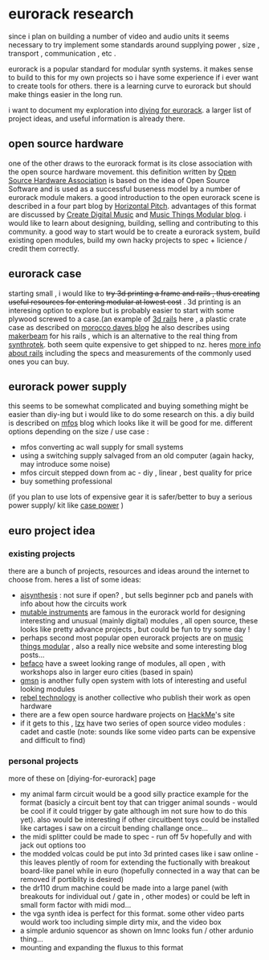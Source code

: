 # eurorack research

since i plan on building a number of video and audio units it seems necessary to try implement some 
standards around supplying power , size , transport , communication , etc .

eurorack is a popular standard for modular synth systems. it makes sense to build to this for my own projects
so i have some experience if i ever want to create tools for others. there is a learning curve to eurorack
but should make things easier in the long run.

i want to document my exploration into [diying for eurorack]. a larger list of project ideas, and useful information is already there.

## open source hardware

one of the other draws to the eurorack format is its close association with the open source hardware movement. this definition written by [Open Source Hardware Association] is based on the idea of Open Source Software and is used as a successful buseness model by a number of eurorack module makers. a good introduction to the open eurorack scene is described in a four part blog by [Horizontal Pitch]. advantages of this format are discussed by [Create Digital Music] and [Music Things Modular blog]. i would like to learn about designing, building, selling and contributing to this community. a good way to start would be to create a eurorack system, build existing open modules, build my own hacky projects to spec + licience / credit them correctly.

## eurorack case

starting small , i would like to ~~try 3d printing a frame and rails , thus creating useful resources for entering modular at lowest cost~~ . 3d printing is an interesing option to explore but is probably easier to start with some plywood screwed to a case.(an example of [3d rails] here , a plastic crate case as described on [morocco daves blog]  he also describes using [makerbeam] for his rails , which is an alternative to the real thing from [synthrotek]. both seem quite expensive to get shipped to nz. heres [more info about rails] including the specs and measurements of the commonly used ones you can buy.

## eurorack power supply

this seems to be somewhat complicated and buying something might be easier than diy-ing but i would
like to do some research on this. a diy build is described on [mfos] blog which looks like it will be good for me. different options depending on the size / use case : 

- mfos converting ac wall supply for small systems
- using a switching supply salvaged from an old computer (again hacky, may introduce some noise)
- mfos circuit stepped down from ac - diy , linear , best quality for price
- buy something professional

(if you plan to use lots of expensive gear it is safer/better to buy a serious power supply/ kit like [case power] )

## euro project idea

### existing projects

there are a bunch of projects, resources and ideas around the internet to choose from. heres a list of some ideas:
- [aisynthesis] : not sure if open? , but sells beginner pcb and panels with info about how the circuits work
- [mutable instruments] are famous in the eurorack world for designing interesting and unusual (mainly digital) modules , all open source, these looks like pretty advance projects , but could be fun to try some day !
- perhaps second most popular open eurorack projects are on [music things modular] , also a really nice website and some interesting blog posts... 
- [befaco] have a sweet looking range of modules, all open , with workshops also in larger euro cities (based in spain)
- [gmsn] is another fully open system with lots of interesting and useful looking modules
- [rebel technology] is another collective who publish their work as open hardware
- there are a few open source hardware projects on [HackMe]'s site
- if it gets to this , [lzx] have two series of open source video modules : cadet and castle (note: sounds like some video parts can be expensive and difficult to find)

### personal projects

more of these on [diying-for-eurorack] page

- my animal farm circuit would be a good silly practice example for the format (basicly a circuit bent toy that can trigger animal sounds - would be cool if it could trigger by gate although im not sure how to do this yet). also would be interesting if other circuitbent toys could be installed like cartages i saw on a circuit bending challange once...
- the midi splitter could be made to spec - run off 5v hopefully and with jack out options too
- the modded volcas could be put into 3d printed cases like i saw online - this leaves plently of room for extending the fuctionally with breakout board-like panel while in euro (hopefully connected in a way that can be removed if portiblity is desired)
- the dr110 drum machine could be made into a large panel (with breakouts for individual out / gate in , other modes) or could be left in small form factor with midi mod...
- the vga synth idea is perfect for this format. some other video parts would work too including simple dirty mix, and the video box
- a simple ardunio squencor as shown on lmnc looks fun / other ardunio thing...
- mounting and expanding the fluxus to this format

[morocco daves blog]: https://moroccodave.com/2017/02/14/more-making-modular-synth-case/
[makerbeam]: https://www.makerbeam.com/makerbeam-1500mm-1p-black-makerbeam.html
[synthrotek]: http://store.synthrotek.com/Eurorack_Vector_Rails
[case power]: http://store.synthrotek.com/Case-Power-PCB-and-Protective-Cover_p_587.html
[mfos]:http://musicfromouterspace.com/index.php?MAINTAB=SYNTHDIY&VPW=1356&VPH=532
[3d rails]: https://www.thingiverse.com/thing:2489238
[more info about rails]: https://synthracks.com/eurorack-rails
[aisynthesis]: https://aisynthesis.com/
[mutable instruments]: https://mutable-instruments.net/
[befaco]: https://www.befaco.org/en/
[gmsn]: https://gmsn.co.uk/
[Open Source Hardware Association]: https://www.oshwa.org/definition/
[Horizontal Pitch]: http://www.horizontalpitch.com/2015/09/1271/
[Create Digital Music]: http://cdm.link/2015/09/means-meeblip-synth-open-source-hardware/
[Music Things Modular blog]: https://medium.com/music-thing-modular-notes/why-open-source-music-hardware-works-for-music-thing-modular-6ac004ac4553
[rebel technology]: https://www.rebeltech.org/
[HackMe]: http://hackmeopen.com/
[music things modular]: http://www.musicthing.co.uk/
[lzx]: https://www.lzxindustries.net/product-category/eurorack/diy/
[diying for eurorack]: ./diy-guide-to-eurorack.md
